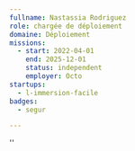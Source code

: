 ```yaml
---
fullname: Nastassia Rodriguez
role: chargée de déploiement
domaine: Déploiement
missions:
  - start: 2022-04-01
    end: 2025-12-01
    status: independent
    employer: Octo
startups:
  - l-immersion-facile
badges:
  - segur

---
```

''

